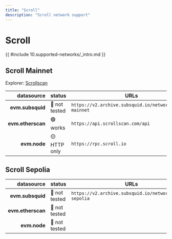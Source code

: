 ```yaml
---
title: "Scroll"
description: "Scroll network support"
---
```


<!-- markdownlint-disable single-h1 heading-increment no-inline-html -->

# Scroll

{{ #include 10.supported-networks/_intro.md }}

## Scroll Mainnet

Explorer: [Scrollscan](https://scrollscan.com/)

|        datasource | status        | URLs                                                    |
| -----------------:|:------------- | ------------------------------------------------------- |
|  **evm.subsquid** | 🤔 not tested | `https://v2.archive.subsquid.io/network/scroll-mainnet` |
| **evm.etherscan** | 🟢 works      | `https://api.scrollscan.com/api`                        |
|      **evm.node** | 🟡 HTTP only  | `https://rpc.scroll.io`                                 |

## Scroll Sepolia

|        datasource | status        | URLs                                                    |
| -----------------:|:------------- | ------------------------------------------------------- |
|  **evm.subsquid** | 🤔 not tested | `https://v2.archive.subsquid.io/network/scroll-sepolia` |
| **evm.etherscan** | 🤔 not tested |                                                         |
|      **evm.node** | 🤔 not tested |                                                         |
